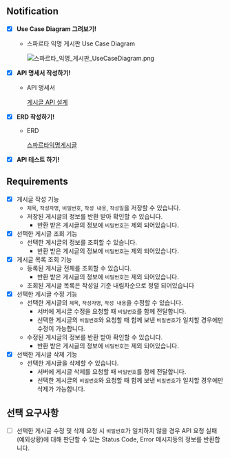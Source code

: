 ## **Notification**

- [x]  **Use Case Diagram 그려보기!**
    - 스파르타 익명 게시판 Use Case Diagram
        
        ![스파르타_익명_게시판_UseCaseDiagram.png](https://prod-files-secure.s3.us-west-2.amazonaws.com/e529bad9-7393-48b7-8f0c-6e49f401e718/85b4e694-27e5-498d-b085-c3948300b31c/%EC%8A%A4%ED%8C%8C%EB%A5%B4%ED%83%80_%EC%9D%B5%EB%AA%85_%EA%B2%8C%EC%8B%9C%ED%8C%90_UseCaseDiagram.png)
        
- [x]  **API 명세서 작성하기!**
    - API 명세서
        
        [게시글 API 설계](https://www.notion.so/b498340c09074d4fbab91cf7297a262b?pvs=21)
        
- [x]  **ERD 작성하기!**
    - ERD
        
        [스파르타익명게시글](https://www.erdcloud.com/d/NYcYh9NuohbYNEYtu)
        
- [x]  **API 테스트 하기!**



## Requirements

- [x]  게시글 작성 기능
    - `제목`, `작성자명`, `비밀번호`, `작성 내용`, `작성일`을 저장할 수 있습니다.
    - 저장된 게시글의 정보를 반환 받아 확인할 수 있습니다.
        - 반환 받은 게시글의 정보에 `비밀번호`는 제외 되어있습니다.
- [x]  선택한 게시글 조회 기능
    - 선택한 게시글의 정보를 조회할 수 있습니다.
        - 반환 받은 게시글의 정보에 `비밀번호`는 제외 되어있습니다.
- [x]  게시글 목록 조회 기능
    - 등록된 게시글 전체를 조회할 수 있습니다.
        - 반환 받은 게시글의 정보에 `비밀번호`는 제외 되어있습니다.
    - 조회된 게시글 목록은 작성일 기준 내림차순으로 정렬 되어있습니다
- [x]  선택한 게시글 수정 기능
    - 선택한 게시글의 `제목`, `작성자명`, `작성 내용`을 수정할 수 있습니다.
        - 서버에 게시글 수정을 요청할 때 `비밀번호`를 함께 전달합니다.
        - 선택한 게시글의 `비밀번호`와 요청할 때 함께 보낸 `비밀번호`가 일치할 경우에만 수정이 가능합니다.
    - 수정된 게시글의 정보를 반환 받아 확인할 수 있습니다.
        - 반환 받은 게시글의 정보에 `비밀번호`는 제외 되어있습니다.
- [x]  선택한 게시글 삭제 기능
    - 선택한 게시글을 삭제할 수 있습니다.
        - 서버에 게시글 삭제를 요청할 때 `비밀번호`를 함께 전달합니다.
        - 선택한 게시글의 `비밀번호`와 요청할 때 함께 보낸 `비밀번호`가 일치할 경우에만 삭제가 가능합니다.
        

## 선택 요구사항

- [ ]  선택한 게시글 수정 및 삭제 요청 시 `비밀번호`가 일치하지 않을 경우 API 요청 실패(예외상황)에 대해 판단할 수 있는 Status Code, Error 메시지등의 정보를 반환합니다.
